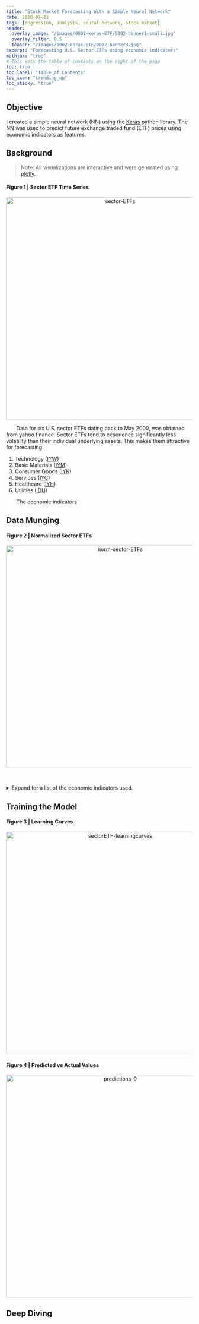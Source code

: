 ```yaml
---
title: "Stock Market Forecasting With a Simple Neural Network"
date: 2018-07-21
tags: [regression, analysis, neural network, stock market]
header:
  overlay_image: "/images/0002-keras-ETF/0002-banner1-small.jpg"
  overlay_filter: 0.5
  teaser: "/images/0002-keras-ETF/0002-banner3.jpg"
excerpt: "Forecasting U.S. Sector ETFs using economic indicators"
mathjax: "true"
# This sets the table of contents on the right of the page
toc: true
toc_label: "Table of Contents"
toc_icon: "trending_up"
toc_sticky: "true"
---
```


## Objective
I created a simple neural network (NN) using the [Keras](https://keras.io/) python library. The NN was used to predict future exchange traded fund (ETF) prices using economic indicators as features.

## Background

> Note: All visualizations are interactive and were generated using [plotly](https://plot.ly/python/).

#### Figure 1 | Sector ETF Time Series
<div>
    <a href="https://plot.ly/~Kennfucius/58/?share_key=QV8H0WketK0rEs65vyTTrW" target="_blank" title="sector-ETFs" style="display: block; text-align: center;"><img src="https://plot.ly/~Kennfucius/58.png?share_key=QV8H0WketK0rEs65vyTTrW" alt="sector-ETFs" style="max-width: 100%;width: 600px;"  width="600" onerror="this.onerror=null;this.src='https://plot.ly/404.png';" /></a>
    <script data-plotly="Kennfucius:58" sharekey-plotly="QV8H0WketK0rEs65vyTTrW" src="https://plot.ly/embed.js" async></script>
</div>

&nbsp;&nbsp;&nbsp;&nbsp;&nbsp;&nbsp; Data for six U.S. sector ETFs dating back to May 2000, was obtained from yahoo finance. Sector ETFs tend to experience significantly less volatility than their individual underlying assets. This makes them attractive for forecasting.

1. Technology ([IYW](https://finance.yahoo.com/quote/IYW))
2. Basic Materials ([IYM](https://finance.yahoo.com/quote/IYM))
3. Consumer Goods ([IYK](https://finance.yahoo.com/quote/IYK))
4. Services ([IYC](https://finance.yahoo.com/quote/IYC))
5. Healthcare ([IYH](https://finance.yahoo.com/quote/IYH))
6. Utilities ([IDU](https://finance.yahoo.com/quote/IDU))

&nbsp;&nbsp;&nbsp;&nbsp;&nbsp;&nbsp; The economic indicators

## Data Munging

#### Figure 2 | Normalized Sector ETFs
<div>
    <a href="https://plot.ly/~Kennfucius/56/?share_key=EEcDEAUTyHEnRhmziudPS0" target="_blank" title="norm-sector-ETFs" style="display: block; text-align: center;"><img src="https://plot.ly/~Kennfucius/56.png?share_key=EEcDEAUTyHEnRhmziudPS0" alt="norm-sector-ETFs" style="max-width: 100%;width: 600px;"  width="600" onerror="this.onerror=null;this.src='https://plot.ly/404.png';" /></a>
    <script data-plotly="Kennfucius:56" sharekey-plotly="EEcDEAUTyHEnRhmziudPS0" src="https://plot.ly/embed.js" async></script>
</div>

&nbsp;&nbsp;&nbsp;&nbsp;&nbsp;&nbsp;


<details>
  <summary>Expand for a list of the economic indicators used. </summary><p>
  <table style="width:100%"><tr><th>Indicator</th><th>Description</th></tr>
  <tr><td>PAYEMS</td><td>Non Farm Payroll</td></tr>
  <tr><td>PAYNSA</td><td>Non Farm Payroll NSA</td></tr>
  <tr><td>AHETPI</td><td>Average Hourly Earnings of Production and Nonsupervisory Employees: Total Private</td></tr>
  <tr><td>USCONS</td><td>All Employees: Construction</td></tr>
  <tr><td>USCONS_NSA</td><td>All Employees: Construction NSA</td></tr>
  <tr><td>MANEMP</td><td>All Employees: Manufacturing</td></tr>
  <tr><td>MANEMP_NSA</td><td>All Employees: Manufacturing NSA</td></tr>
  <tr><td>USTRADE</td><td>All Employees: Retail Trade</td></tr>
  <tr><td>HOUST</td><td>Housing Starts: Total: New Privately Owned Housing Units Started</td></tr>
  <tr><td>UNRATE</td><td>Civilian Unemployment Rate</td></tr>
  <tr><td>UNRATENSA</td><td>Civilian Unemployment Rate NSA</td></tr>
  <tr><td>EMRATIO</td><td>Civilian Employment-Population Ratio</td></tr>
  <tr><td>UEMPMEAN</td><td>Average Duration of Unemployment</td></tr>
  <tr><td>UEMPMED</td><td>Median Duration of Unemployment</td></tr>
  <tr><td>U2RATE</td><td>Unemployment Rate: Job Losers</td></tr>
  <tr><td>U1RATE</td><td>Persons Unemployed 15 weeks or longer, as a percent of the civilian labor force</td></tr>
  <tr><td>CPIAUCSL</td><td> Consumer Price Index for All Urban Consumers: All Items</td></tr>
  <tr><td>UMCSENT</td><td>University of Michigan: Consumer Sentiment</td></tr>
  <tr><td>RRSFS</td><td>Advance Real Retail and Food Services Sales</td></tr>
  <tr><td>RSXFS</td><td>Advance Retail Sales: Retail (Excluding Food Services)</td></tr>
  <tr><td>USSLIND</td><td>Leading Index for the United States</td></tr>
  <tr><td>SPCS20RSA</td><td>S&P Case-Shiller 20-City Home Price Index</td></tr>
  <tr><td>SPCS2-RNSA</td><td>S&P/Case-Shiller 20-City Composite Home Price Index</td></tr>
  <tr><td>KCFSI</td><td>Kansas City Financial Stress Index</td></tr>
  <tr><td>DGORDER</td><td>Manufacturer's New Orders: Durable Goods</td></tr>
  <tr><td>IPMAN</td><td>Industrial Production: Manufacturing (NAICS)</td></tr></table>
</p></details>

## Training the Model

#### Figure 3 | Learning Curves
<div>
    <a href="https://plot.ly/~Kennfucius/60/?share_key=HDy62nv8nvdFmjiQBBUwI5" target="_blank" title="sectorETF-learningcurves" style="display: block; text-align: center;"><img src="https://plot.ly/~Kennfucius/60.png?share_key=HDy62nv8nvdFmjiQBBUwI5" alt="sectorETF-learningcurves" style="max-width: 100%;width: 600px;"  width="600" onerror="this.onerror=null;this.src='https://plot.ly/404.png';" /></a>
    <script data-plotly="Kennfucius:60" sharekey-plotly="HDy62nv8nvdFmjiQBBUwI5" src="https://plot.ly/embed.js" async></script>
</div>

#### Figure 4 | Predicted vs Actual Values
<div>
    <a href="https://plot.ly/~Kennfucius/64/?share_key=smVViU65PW6qFLClDJEcm5" target="_blank" title="predictions-0" style="display: block; text-align: center;"><img src="https://plot.ly/~Kennfucius/64.png?share_key=smVViU65PW6qFLClDJEcm5" alt="predictions-0" style="max-width: 100%;width: 600px;"  width="600" onerror="this.onerror=null;this.src='https://plot.ly/404.png';" /></a>
    <script data-plotly="Kennfucius:64" sharekey-plotly="smVViU65PW6qFLClDJEcm5" src="https://plot.ly/embed.js" async></script>
</div>

## Deep Diving
